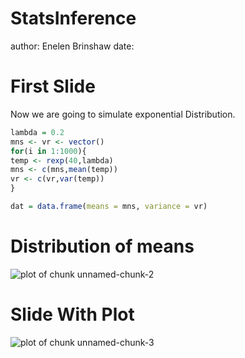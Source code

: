 StatsInference
========================================================
author: Enelen Brinshaw
date: 

First Slide
========================================================


Now we are going to simulate exponential Distribution.   

```r
lambda = 0.2
mns <- vr <- vector()
for(i in 1:1000){
temp <- rexp(40,lambda)
mns <- c(mns,mean(temp))
vr <- c(vr,var(temp))
}

dat = data.frame(means = mns, variance = vr)
```



Distribution of means
========================================================

![plot of chunk unnamed-chunk-2](StatsInference-figure/unnamed-chunk-2-1.png)

Slide With Plot
========================================================

![plot of chunk unnamed-chunk-3](StatsInference-figure/unnamed-chunk-3-1.png)
